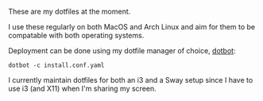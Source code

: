 These are my dotfiles at the moment.

I use these regularly on both MacOS and Arch Linux and aim for them to be
compatable with both operating systems.

Deployment can be done using my dotfile manager of choice, [dotbot][]:

    dotbot -c install.conf.yaml

I currently maintain dotfiles for both an i3 and a Sway setup since I have to
use i3 (and X11) when I'm sharing my screen.

[dotbot]: https://github.com/anishathalye/dotbot
